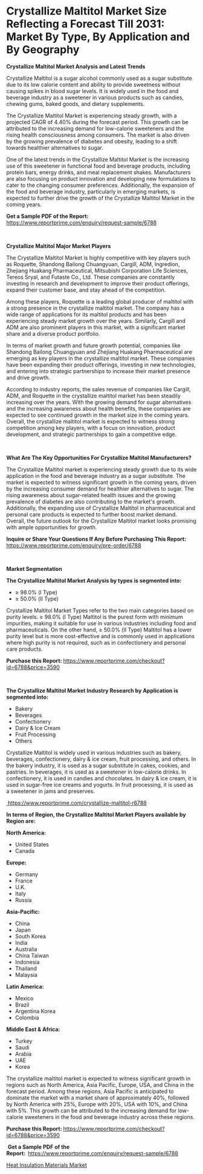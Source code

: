 <p><h1>Crystallize Maltitol Market Size Reflecting a Forecast Till 2031: Market By Type, By Application and By Geography</h1></p><p><strong>Crystallize Maltitol Market Analysis and Latest Trends</strong></p>
<p><p>Crystallize Maltitol is a sugar alcohol commonly used as a sugar substitute due to its low calorie content and ability to provide sweetness without causing spikes in blood sugar levels. It is widely used in the food and beverage industry as a sweetener in various products such as candies, chewing gums, baked goods, and dietary supplements.</p><p>The Crystallize Maltitol Market is experiencing steady growth, with a projected CAGR of 4.40% during the forecast period. This growth can be attributed to the increasing demand for low-calorie sweeteners and the rising health consciousness among consumers. The market is also driven by the growing prevalence of diabetes and obesity, leading to a shift towards healthier alternatives to sugar.</p><p>One of the latest trends in the Crystallize Maltitol Market is the increasing use of this sweetener in functional food and beverage products, including protein bars, energy drinks, and meal replacement shakes. Manufacturers are also focusing on product innovation and developing new formulations to cater to the changing consumer preferences. Additionally, the expansion of the food and beverage industry, particularly in emerging markets, is expected to further drive the growth of the Crystallize Maltitol Market in the coming years.</p></p>
<p><strong>Get a Sample PDF of the Report:&nbsp;</strong> <a href="https://www.reportprime.com/enquiry/request-sample/6788">https://www.reportprime.com/enquiry/request-sample/6788</a></p>
<p>&nbsp;</p>
<p><strong>Crystallize Maltitol Major Market Players</strong></p>
<p><p>The Crystallize Maltitol Market is highly competitive with key players such as Roquette, Shandong Bailong Chuangyuan, Cargill, ADM, Ingredion, Zhejiang Huakang Pharmaceutical, Mitsubishi Corporation Life Sciences, Tereos Sryal, and Futaste Co., Ltd. These companies are constantly investing in research and development to improve their product offerings, expand their customer base, and stay ahead of the competition.</p><p>Among these players, Roquette is a leading global producer of maltitol with a strong presence in the crystallize maltitol market. The company has a wide range of applications for its maltitol products and has been experiencing steady market growth over the years. Similarly, Cargill and ADM are also prominent players in this market, with a significant market share and a diverse product portfolio.</p><p>In terms of market growth and future growth potential, companies like Shandong Bailong Chuangyuan and Zhejiang Huakang Pharmaceutical are emerging as key players in the crystallize maltitol market. These companies have been expanding their product offerings, investing in new technologies, and entering into strategic partnerships to increase their market presence and drive growth.</p><p>According to industry reports, the sales revenue of companies like Cargill, ADM, and Roquette in the crystallize maltitol market has been steadily increasing over the years. With the growing demand for sugar alternatives and the increasing awareness about health benefits, these companies are expected to see continued growth in the market size in the coming years. Overall, the crystallize maltitol market is expected to witness strong competition among key players, with a focus on innovation, product development, and strategic partnerships to gain a competitive edge.</p></p>
<p>&nbsp;</p>
<p><strong>What Are The Key Opportunities For Crystallize Maltitol Manufacturers?</strong></p>
<p><p>The Crystallize Maltitol market is experiencing steady growth due to its wide application in the food and beverage industry as a sugar substitute. The market is expected to witness significant growth in the coming years, driven by the increasing consumer demand for healthier alternatives to sugar. The rising awareness about sugar-related health issues and the growing prevalence of diabetes are also contributing to the market's growth. Additionally, the expanding use of Crystallize Maltitol in pharmaceutical and personal care products is expected to further boost market demand. Overall, the future outlook for the Crystallize Maltitol market looks promising with ample opportunities for growth.</p></p>
<p><strong>Inquire or Share Your Questions If Any Before Purchasing This Report:</strong> <a href="https://www.reportprime.com/enquiry/pre-order/6788">https://www.reportprime.com/enquiry/pre-order/6788</a></p>
<p>&nbsp;</p>
<p><strong>Market Segmentation</strong></p>
<p><strong>The Crystallize Maltitol Market Analysis by types is segmented into:</strong></p>
<p><ul><li>≥ 98.0% (Ⅰ Type)</li><li>≥ 50.0% (Ⅱ Type)</li></ul></p>
<p><p>Crystallize Maltitol Market Types refer to the two main categories based on purity levels. ≥ 98.0% (Ⅰ Type) Maltitol is the purest form with minimum impurities, making it suitable for use in various industries including food and pharmaceuticals. On the other hand, ≥ 50.0% (Ⅱ Type) Maltitol has a lower purity level but is more cost-effective and is commonly used in applications where high purity is not required, such as in confectionery and personal care products.</p></p>
<p><strong>Purchase this Report:&nbsp;</strong><a href="https://www.reportprime.com/checkout?id=6788&price=3590">https://www.reportprime.com/checkout?id=6788&price=3590</a></p>
<p>&nbsp;</p>
<p><strong>The Crystallize Maltitol Market Industry Research by Application is segmented into:</strong></p>
<p><ul><li>Bakery</li><li>Beverages</li><li>Confectionery</li><li>Dairy & Ice Cream</li><li>Fruit Processing</li><li>Others</li></ul></p>
<p><p>Crystallize Maltitol is widely used in various industries such as bakery, beverages, confectionery, dairy & ice cream, fruit processing, and others. In the bakery industry, it is used as a sugar substitute in cakes, cookies, and pastries. In beverages, it is used as a sweetener in low-calorie drinks. In confectionery, it is used in candies and chocolates. In dairy & ice cream, it is used in sugar-free ice creams and yogurts. In fruit processing, it is used as a sweetener in jams and preserves.</p></p>
<p><a href="https://www.reportprime.com/crystallize-maltitol-r6788">&nbsp;https://www.reportprime.com/crystallize-maltitol-r6788</a></p>
<p><strong>In terms of Region, the Crystallize Maltitol Market Players available by Region are:</strong></p>
<p>
    <p> <strong> North America: </strong>
        <ul>
            <li>United States</li>
            <li>Canada</li>
        </ul>
        </p> 
    <p> <strong> Europe: </strong>
        <ul>
            <li>Germany</li>
            <li>France</li>
            <li>U.K.</li>
            <li>Italy</li>
            <li>Russia</li>
        </ul>
        </p> 
    <p> <strong> Asia-Pacific: </strong>
        <ul>
            <li>China</li>
            <li>Japan</li>
            <li>South Korea</li>
            <li>India</li>
            <li>Australia</li>
            <li>China Taiwan</li>
            <li>Indonesia</li>
            <li>Thailand</li>
            <li>Malaysia</li>
        </ul>
        </p> 
    <p> <strong> Latin America: </strong>
        <ul>
            <li>Mexico</li>
            <li>Brazil</li>
            <li>Argentina Korea</li>
            <li>Colombia</li>
        </ul>
        </p> 
    <p> <strong> Middle East & Africa: </strong>
        <ul>
            <li>Turkey</li>
            <li>Saudi</li>
            <li>Arabia</li>
            <li>UAE</li>
            <li>Korea</li>
        </ul>
    </p>
    </p>
<p><p>The crystallize maltitol market is expected to witness significant growth in regions such as North America, Asia Pacific, Europe, USA, and China in the forecast period. Among these regions, Asia Pacific is anticipated to dominate the market with a market share of approximately 40%, followed by North America with 25%, Europe with 20%, USA with 10%, and China with 5%. This growth can be attributed to the increasing demand for low-calorie sweeteners in the food and beverage industry across these regions.</p></p>
<p><strong>Purchase this Report: </strong><a href="https://www.reportprime.com/checkout?id=6788&price=3590">https://www.reportprime.com/checkout?id=6788&price=3590</a></p>
<p>&nbsp;<strong>Get a Sample PDF of the Report:&nbsp;&nbsp;</strong><a href="https://www.reportprime.com/enquiry/request-sample/6788">https://www.reportprime.com/enquiry/request-sample/6788</a></p>
<p><strong></strong></p>
<p><p><a href="https://shimmer-gardenia-37a.notion.site/Heat-Insulation-Materials-Market-Size-Global-Industry-Overview-Market-Segmentation-and-Forecast-2-d52d997a1dca464faa049d5159f9b44a">Heat Insulation Materials Market</a></p></p>